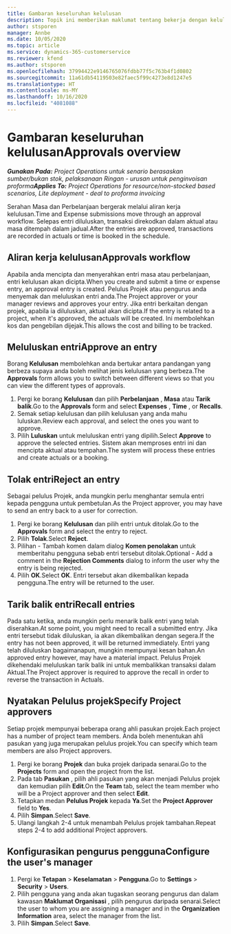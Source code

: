 ```yaml
---
title: Gambaran keseluruhan kelulusan
description: Topik ini memberikan maklumat tentang bekerja dengan kelulusan dalam Project Operations.
author: stsporen
manager: Annbe
ms.date: 10/05/2020
ms.topic: article
ms.service: dynamics-365-customerservice
ms.reviewer: kfend
ms.author: stsporen
ms.openlocfilehash: 37994422e9146765076fdbb77f5c763b4f1d0802
ms.sourcegitcommit: 11a61db54119503e82faec5f99c4273e8d1247e5
ms.translationtype: HT
ms.contentlocale: ms-MY
ms.lasthandoff: 10/16/2020
ms.locfileid: "4081088"
---
```

# <a name="approvals-overview"></a><span data-ttu-id="eeaec-103">Gambaran keseluruhan kelulusan</span><span class="sxs-lookup"><span data-stu-id="eeaec-103">Approvals overview</span></span>

<span data-ttu-id="eeaec-104">_**Gunakan Pada:** Project Operations untuk senario berasaskan sumber/bukan stok, pelaksanaan Ringan - urusan untuk penginvoisan proforma_</span><span class="sxs-lookup"><span data-stu-id="eeaec-104">_**Applies To:** Project Operations for resource/non-stocked based scenarios, Lite deployment - deal to proforma invoicing_</span></span>

<span data-ttu-id="eeaec-105">Serahan Masa dan Perbelanjaan bergerak melalui aliran kerja kelulusan.</span><span class="sxs-lookup"><span data-stu-id="eeaec-105">Time and Expense submissions move through an approval workflow.</span></span> <span data-ttu-id="eeaec-106">Selepas entri diluluskan, transaksi direkodkan dalam aktual atau masa ditempah dalam jadual.</span><span class="sxs-lookup"><span data-stu-id="eeaec-106">After the entries are approved, transactions are recorded in actuals or time is booked in the schedule.</span></span>

## <a name="approvals-workflow"></a><span data-ttu-id="eeaec-107">Aliran kerja kelulusan</span><span class="sxs-lookup"><span data-stu-id="eeaec-107">Approvals workflow</span></span>
<span data-ttu-id="eeaec-108">Apabila anda mencipta dan menyerahkan entri masa atau perbelanjaan, entri kelulusan akan dicipta.</span><span class="sxs-lookup"><span data-stu-id="eeaec-108">When you create and submit a time or expense entry, an approval entry is created.</span></span> <span data-ttu-id="eeaec-109">Pelulus Projek atau pengurus anda menyemak dan meluluskan entri anda.</span><span class="sxs-lookup"><span data-stu-id="eeaec-109">The Project approver or your manager reviews and approves your entry.</span></span> <span data-ttu-id="eeaec-110">Jika entri berkaitan dengan projek, apabila ia diluluskan, aktual akan dicipta.</span><span class="sxs-lookup"><span data-stu-id="eeaec-110">If the entry is related to a project, when it's approved, the actuals will be created.</span></span> <span data-ttu-id="eeaec-111">Ini membolehkan kos dan pengebilan dijejak.</span><span class="sxs-lookup"><span data-stu-id="eeaec-111">This allows the cost and billing to be tracked.</span></span> 

## <a name="approve-an-entry"></a><span data-ttu-id="eeaec-112">Meluluskan entri</span><span class="sxs-lookup"><span data-stu-id="eeaec-112">Approve an entry</span></span>
<span data-ttu-id="eeaec-113">Borang **Kelulusan** membolehkan anda bertukar antara pandangan yang berbeza supaya anda boleh melihat jenis kelulusan yang berbeza.</span><span class="sxs-lookup"><span data-stu-id="eeaec-113">The **Approvals** form allows you to switch between different views so that you can view the different types of approvals.</span></span>
  
1. <span data-ttu-id="eeaec-114">Pergi ke borang **Kelulusan** dan pilih **Perbelanjaan** , **Masa** atau **Tarik balik**.</span><span class="sxs-lookup"><span data-stu-id="eeaec-114">Go to the **Approvals** form and select **Expenses** , **Time** , or **Recalls**.</span></span>
2. <span data-ttu-id="eeaec-115">Semak setiap kelulusan dan pilih kelulusan yang anda mahu luluskan.</span><span class="sxs-lookup"><span data-stu-id="eeaec-115">Review each approval, and select the ones you want to approve.</span></span>
3. <span data-ttu-id="eeaec-116">Pilih **Luluskan** untuk meluluskan entri yang dipilih.</span><span class="sxs-lookup"><span data-stu-id="eeaec-116">Select **Approve** to approve the selected entries.</span></span>
<span data-ttu-id="eeaec-117">Sistem akan memproses entri ini dan mencipta aktual atau tempahan.</span><span class="sxs-lookup"><span data-stu-id="eeaec-117">The system will process these entries and create actuals or a booking.</span></span>

## <a name="reject-an-entry"></a><span data-ttu-id="eeaec-118">Tolak entri</span><span class="sxs-lookup"><span data-stu-id="eeaec-118">Reject an entry</span></span>
<span data-ttu-id="eeaec-119">Sebagai pelulus Projek, anda mungkin perlu menghantar semula entri kepada pengguna untuk pembetulan.</span><span class="sxs-lookup"><span data-stu-id="eeaec-119">As the Project approver, you may have to send an entry back to a user for correction.</span></span>
  
1. <span data-ttu-id="eeaec-120">Pergi ke borang **Kelulusan** dan pilih entri untuk ditolak.</span><span class="sxs-lookup"><span data-stu-id="eeaec-120">Go to the **Approvals** form and select the entry to reject.</span></span> 
2. <span data-ttu-id="eeaec-121">Pilih **Tolak**.</span><span class="sxs-lookup"><span data-stu-id="eeaec-121">Select **Reject**.</span></span>
3. <span data-ttu-id="eeaec-122">Pilihan - Tambah komen dalam dialog **Komen penolakan** untuk memberitahu pengguna sebab entri tersebut ditolak.</span><span class="sxs-lookup"><span data-stu-id="eeaec-122">Optional - Add a comment in the **Rejection Comments** dialog to inform the user why the entry is being rejected.</span></span>
4. <span data-ttu-id="eeaec-123">Pilih **OK**.</span><span class="sxs-lookup"><span data-stu-id="eeaec-123">Select **OK**.</span></span> <span data-ttu-id="eeaec-124">Entri tersebut akan dikembalikan kepada pengguna.</span><span class="sxs-lookup"><span data-stu-id="eeaec-124">The entry will be returned to the user.</span></span>
  
## <a name="recall-entries"></a><span data-ttu-id="eeaec-125">Tarik balik entri</span><span class="sxs-lookup"><span data-stu-id="eeaec-125">Recall entries</span></span>
<span data-ttu-id="eeaec-126">Pada satu ketika, anda mungkin perlu menarik balik entri yang telah diserahkan.</span><span class="sxs-lookup"><span data-stu-id="eeaec-126">At some point, you might need to recall a submitted entry.</span></span> <span data-ttu-id="eeaec-127">Jika entri tersebut tidak diluluskan, ia akan dikembalikan dengan segera.</span><span class="sxs-lookup"><span data-stu-id="eeaec-127">If the entry has not been approved, it will be returned immediately.</span></span> <span data-ttu-id="eeaec-128">Entri yang telah diluluskan bagaimanapun, mungkin mempunyai kesan bahan.</span><span class="sxs-lookup"><span data-stu-id="eeaec-128">An approved entry however, may have a material impact.</span></span> <span data-ttu-id="eeaec-129">Pelulus Projek dikehendaki meluluskan tarik balik ini untuk membalikkan transaksi dalam Aktual.</span><span class="sxs-lookup"><span data-stu-id="eeaec-129">The Project approver is required to approve the recall in order to reverse the transaction in Actuals.</span></span>

## <a name="specify-project-approvers"></a><span data-ttu-id="eeaec-130">Nyatakan Pelulus projek</span><span class="sxs-lookup"><span data-stu-id="eeaec-130">Specify Project approvers</span></span>
<span data-ttu-id="eeaec-131">Setiap projek mempunyai beberapa orang ahli pasukan projek.</span><span class="sxs-lookup"><span data-stu-id="eeaec-131">Each project has a number of project team members.</span></span> <span data-ttu-id="eeaec-132">Anda boleh menentukan ahli pasukan yang juga merupakan pelulus projek.</span><span class="sxs-lookup"><span data-stu-id="eeaec-132">You can specify which team members are also Project approvers.</span></span>

1. <span data-ttu-id="eeaec-133">Pergi ke borang **Projek** dan buka projek daripada senarai.</span><span class="sxs-lookup"><span data-stu-id="eeaec-133">Go to the **Projects** form and open the project from the list.</span></span>
2. <span data-ttu-id="eeaec-134">Pada tab **Pasukan** , pilih ahli pasukan yang akan menjadi Pelulus projek dan kemudian pilih **Edit**.</span><span class="sxs-lookup"><span data-stu-id="eeaec-134">On the **Team** tab, select the team member who will be a Project approver and then select **Edit**.</span></span>
3. <span data-ttu-id="eeaec-135">Tetapkan medan **Pelulus Projek** kepada **Ya**.</span><span class="sxs-lookup"><span data-stu-id="eeaec-135">Set the **Project Approver** field to **Yes**.</span></span>
4. <span data-ttu-id="eeaec-136">Pilih **Simpan**.</span><span class="sxs-lookup"><span data-stu-id="eeaec-136">Select **Save**.</span></span>
5. <span data-ttu-id="eeaec-137">Ulangi langkah 2-4 untuk menambah Pelulus projek tambahan.</span><span class="sxs-lookup"><span data-stu-id="eeaec-137">Repeat steps 2-4 to add additional Project approvers.</span></span>

## <a name="configure-the-users-manager"></a><span data-ttu-id="eeaec-138">Konfigurasikan pengurus pengguna</span><span class="sxs-lookup"><span data-stu-id="eeaec-138">Configure the user's manager</span></span>

1. <span data-ttu-id="eeaec-139">Pergi ke **Tetapan** > **Keselamatan** > **Pengguna**.</span><span class="sxs-lookup"><span data-stu-id="eeaec-139">Go to **Settings** > **Security** > **Users**.</span></span>
2. <span data-ttu-id="eeaec-140">Pilih pengguna yang anda akan tugaskan seorang pengurus dan dalam kawasan **Maklumat Organisasi** , pilih pengurus daripada senarai.</span><span class="sxs-lookup"><span data-stu-id="eeaec-140">Select the user to whom you are assigning a manager and in the **Organization Information** area, select the manager from the list.</span></span> 
3. <span data-ttu-id="eeaec-141">Pilih **Simpan**.</span><span class="sxs-lookup"><span data-stu-id="eeaec-141">Select **Save**.</span></span>


